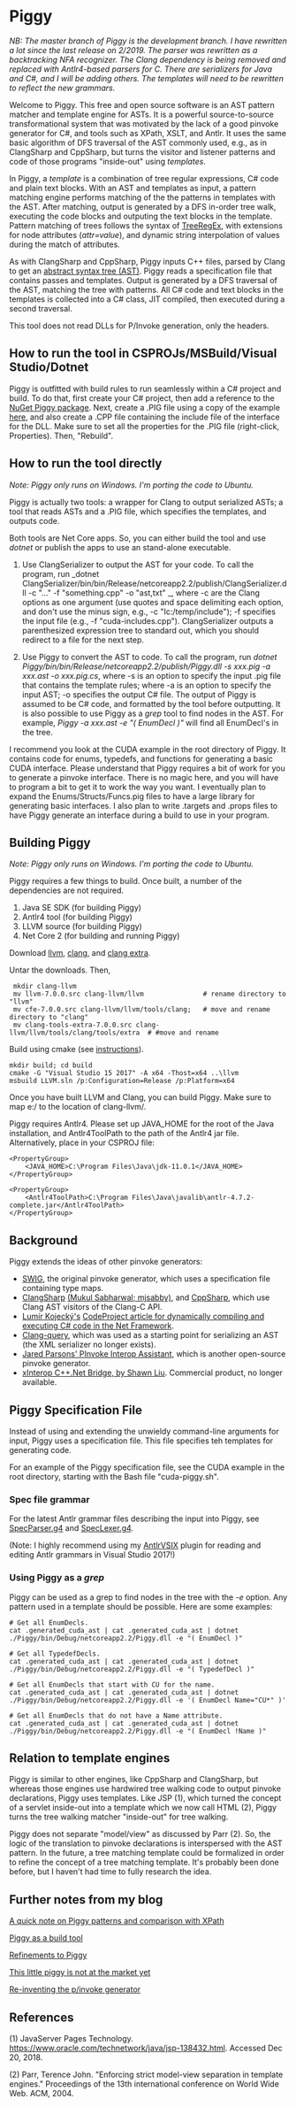 # Piggy

_NB: The master branch of Piggy is the development branch. I have rewritten a lot since the last release on 2/2019.
The parser was rewritten as a backtracking NFA recognizer.
The Clang dependency is being removed and replaced with Antlr4-based parsers for C.
There are serializers for Java and C#, and I will be adding others.
The templates will need to be rewritten to reflect the new grammars._

Welcome to Piggy. This free and open source software
is an AST pattern matcher and template engine for ASTs. It is a powerful source-to-source
transformational system that was motivated by the lack of a good pinvoke generator for C#, and
tools such as XPath, XSLT, and Antlr.
It uses the same basic algorithm of DFS traversal of the
AST commonly used, e.g., as in ClangSharp and CppSharp, but turns the visitor and listener patterns and
code of those programs "inside-out" using _templates_.

In Piggy, a _template_ is a combination of tree
regular expressions, C# code and plain text blocks. With an AST and templates as input,
a pattern matching engine performs matching of the the patterns in templates with the AST.
After matching, output is generated by 
a DFS in-order tree walk, executing the code blocks and outputing the text blocks in
the template. Pattern matching of trees follows the syntax of
[TreeRegEx](https://treeregexlib.github.io/), with extensions for node attributes (_attr=value_),
and dynamic string interpolation of values during the match of attributes.

As with ClangSharp and CppSharp, Piggy inputs C++ files, parsed
by Clang to get an [abstract syntax tree (AST)](http://clang.llvm.org/docs/IntroductionToTheClangAST.html).
Piggy reads a specification file that contains passes and templates. Output is generated by a DFS traversal
of the AST, matching the tree with patterns. All C#
code and text blocks in the templates is collected into a C# class, JIT compiled, then executed during a second
traversal.

This tool does not read DLLs for P/Invoke generation,
only the headers.

## How to run the tool in CSPROJs/MSBuild/Visual Studio/Dotnet ##

Piggy is outfitted with build rules to run seamlessly within a C# project and build. To do that, first create your C# project,
then add a reference to the [NuGet Piggy package](https://www.nuget.org/packages/piggy/). Next, create a .PIG file using a copy
of the example [here](https://github.com/kaby76/PiggySimple), and also create a .CPP file containing the include file
of the interface for the DLL. Make sure to set all the properties for the .PIG file (right-click, Properties). Then, "Rebuild".

## How to run the tool directly ##

_Note: Piggy only runs on Windows. I'm porting the code to Ubuntu._

Piggy is actually two tools: a wrapper for Clang to output serialized ASTs; a tool that reads ASTs and a .PIG file,
which specifies the templates, and outputs code.

Both tools are Net Core apps. So, you can either build the tool and use _dotnet_ or publish the apps to use an stand-alone executable.

1) Use ClangSerializer to output the AST for your code. To call the program, run _dotnet ClangSerializer/bin/bin/Release/netcoreapp2.2/publish/ClangSerializer.dll -c "..." -f "something.cpp" -o "ast,txt" _, where
-c are the Clang options as one argument (use quotes and space delimiting each option, and don't use the minus sign, e.g., -c "Ic:/temp/include"); -f specifies the input file (e.g., -f "cuda-includes.cpp"). ClangSerializer outputs a parenthesized expression tree to standard out, which you should redirect to a file for the next step.

2) Use Piggy to convert the AST to code. To call the program, run _dotnet Piggy/bin/bin/Release/netcoreapp2.2/publish/Piggy.dll -s xxx.pig -a xxx.ast -o xxx.pig.cs_, where
-s is an option to specify the input .pig file that contains the template rules; where -a is an option to specify the input
AST; -o specifies the output C# file. The output of Piggy is assumed to be C# code, and formatted by the tool before outputting. It is also possible to use Piggy as a _grep_ tool to find nodes in the AST. For example, _Piggy -a xxx.ast -e "( EnumDecl )"_ will find all EnumDecl's in the tree.

I recommend you look at the CUDA example in the root directory of Piggy. It contains code for enums, typedefs, and functions for generating a basic CUDA interface. Please understand that Piggy requires a bit of work for you to generate a pinvoke interface. There is no magic here, and you will have to program a bit to get it to work the way you want. I eventually plan to expand the Enums/Structs/Funcs.pig files to have a large library for generating basic interfaces. I also plan to write .targets and .props files to have Piggy generate an interface during a build to use in your program.

## Building Piggy ##

_Note: Piggy only runs on Windows. I'm porting the code to Ubuntu._

Piggy requires a few things to build. Once built, a number of the dependencies are not required.

1) Java SE SDK (for building Piggy)
2) Antlr4 tool (for building Piggy)
3) LLVM source (for building Piggy)
4) Net Core 2 (for building and running Piggy)

Download [llvm](http://releases.llvm.org/7.0.0/llvm-7.0.0.src.tar.xz),
 [clang](http://releases.llvm.org/7.0.0/cfe-7.0.0.src.tar.xz),
 and [clang extra](http://releases.llvm.org/7.0.0/clang-tools-extra-7.0.0.src.tar.xz).

Untar the downloads. Then,
~~~~
 mkdir clang-llvm
 mv llvm-7.0.0.src clang-llvm/llvm               # rename directory to "llvm"
 mv cfe-7.0.0.src clang-llvm/llvm/tools/clang;   # move and rename directory to "clang" 
 mv clang-tools-extra-7.0.0.src clang-llvm/llvm/tools/clang/tools/extra  # #move and rename
~~~~
Build using cmake (see [instructions](https://clang.llvm.org/get_started.html)).
~~~~
mkdir build; cd build
cmake -G "Visual Studio 15 2017" -A x64 -Thost=x64 ..\llvm
msbuild LLVM.sln /p:Configuration=Release /p:Platform=x64
~~~~
Once you have built LLVM and Clang, you can build Piggy. Make sure to map e:/ to the
location of clang-llvm/.

Piggy requires Antlr4. Please set up JAVA_HOME for the root of the Java installation, and Antlr4ToolPath to the path of the Antlr4 jar file. Alternatively, place in your CSPROJ file:
~~~~
<PropertyGroup>
    <JAVA_HOME>C:\Program Files\Java\jdk-11.0.1</JAVA_HOME>
</PropertyGroup>

<PropertyGroup>
    <Antlr4ToolPath>C:\Program Files\Java\javalib\antlr-4.7.2-complete.jar</Antlr4ToolPath>
</PropertyGroup>
~~~~

## Background ##

Piggy extends the ideas of other pinvoke generators:
* [SWIG](http://swig.org/), the original pinvoke generator, which uses a specification file containing type maps.
* [ClangSharp](https://github.com/Microsoft/ClangSharp) [(Mukul Sabharwal; mjsabby)](https://github.com/mjsabby),
 and [CppSharp](https://github.com/mono/CppSharp), which use Clang AST visitors of the Clang-C API.
* [Lumír Kojecký's](https://www.codeproject.com/script/Membership/View.aspx?mid=9709944)
 [CodeProject article for dynamically compiling and executing C# code in the Net Framework](https://www.codeproject.com/Tips/715891/Compiling-Csharp-Code-at-Runtime).
* [Clang-query](https://github.com/llvm-mirror/clang-tools-extra/tree/master/clang-query),
which was used as a starting point for serializing an AST (the XML serializer no longer exists).
* [Jared Parsons' PInvoke Interop Assistant](https://github.com/jaredpar/pinvoke),
which is another open-source pinvoke generator.
* [xInterop C++.Net Bridge, by Shawn Liu](https://www.xinterop.com/). Commercial product, no longer available.

## Piggy Specification File

Instead of using and extending the unwieldy command-line arguments for input,
Piggy uses a specification file. This file specifies teh templates for generating code.

For an example of the Piggy specification file, see the CUDA example in the root directory, starting with the Bash file "cuda-piggy.sh".

### Spec file grammar

For the latest Antlr grammar files describing the input into Piggy, see
[SpecParser.g4](https://github.com/kaby76/Piggy/blob/master/Piggy/SpecParser.g4)
and [SpecLexer.g4](https://github.com/kaby76/Piggy/blob/master/Piggy/SpecLexer.g4).

(Note: I highly recommend using my [AntlrVSIX](https://marketplace.visualstudio.com/items?itemName=KenDomino.AntlrVSIX) plugin for reading and editing Antlr grammars in Visual Studio 2017!)

### Using Piggy as a _grep_

Piggy can be used as a grep to find nodes in the tree with the _-e_ option. Any pattern used in a template should be possible. Here are some examples:
~~~~
# Get all EnumDecls.
cat .generated_cuda_ast | cat .generated_cuda_ast | dotnet ./Piggy/bin/Debug/netcoreapp2.2/Piggy.dll -e "( EnumDecl )"

# Get all TypedefDecls.
cat .generated_cuda_ast | cat .generated_cuda_ast | dotnet ./Piggy/bin/Debug/netcoreapp2.2/Piggy.dll -e "( TypedefDecl )"

# Get all EnumDecls that start with CU for the name.
cat .generated_cuda_ast | cat .generated_cuda_ast | dotnet ./Piggy/bin/Debug/netcoreapp2.2/Piggy.dll -e '( EnumDecl Name="CU*" )'

# Get all EnumDecls that do not have a Name attribute.
cat .generated_cuda_ast | cat .generated_cuda_ast | dotnet ./Piggy/bin/Debug/netcoreapp2.2/Piggy.dll -e "( EnumDecl !Name )"
~~~~

## Relation to template engines

Piggy is similar to other engines, like CppSharp and ClangSharp,
but whereas those engines use hardwired tree walking code to output pinvoke declarations,
Piggy uses templates.
Like JSP (1), which turned the concept of a servlet inside-out into a template
which we now call HTML (2), Piggy turns the tree walking matcher "inside-out" for tree walking.

Piggy does not separate "model/view" as discussed
by Parr (2). So, the logic of the translation to pinvoke declarations is
interspersed with the AST pattern.
In the future, a tree matching template could be formalized
in order to refine the concept of a tree matching template. It's probably
been done before, but I haven't had time to fully research the idea.

## Further notes from my blog

[A quick note on Piggy patterns and comparison with XPath](http://codinggorilla.com/?p=1748)

[Piggy as a build tool](http://codinggorilla.com/?p=1751)

[Refinements to Piggy](http://codinggorilla.com/?p=1687)

[This little piggy is not at the market yet](http://codinggorilla.com/?p=1664)

[Re-inventing the p/invoke generator](http://codinggorilla.com/?p=1609)


## References

(1) JavaServer Pages Technology. https://www.oracle.com/technetwork/java/jsp-138432.html. Accessed Dec 20, 2018.

(2) Parr, Terence John. "Enforcing strict model-view separation in template engines." Proceedings of the 13th international conference on World Wide Web. ACM, 2004.



